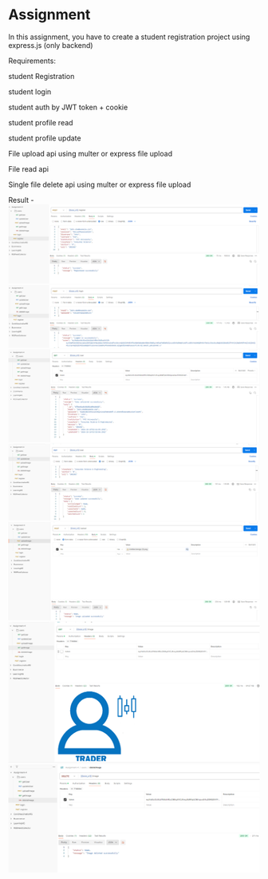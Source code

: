 # Assignment

In this assignment, you have to create a student registration project using express.js (only backend)



Requirements:



student Registration

student login

student auth by JWT token + cookie

student profile read

student profile update

File upload api using multer or express file upload

File read api

Single file delete api using multer or express file upload

Result - 
![Logo](studentRegistration.png)
![Logo](studentLogin.png)
![Logo](studentProfileRead.png)
![Logo](studentProfileUpdate.png)
![Logo](FileUploadapiUsingMulterorExpressFileUpload.png)
![Logo](FileReadApi.png)
![Logo](SingleFileDelete.png)
